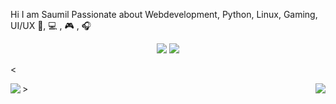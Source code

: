 Hi I am Saumil Passionate about Webdevelopment, Python, Linux, Gaming, UI/UX  📱, 💻 , 🎮 , 🎧 

<p align="center">
  <img src ="https://github-readme-stats.vercel.app/api?username=saumil8200&show_icons=true&count_private=true&theme=darcula&hide_border=true&hide=issues,contribs&include_all_commits=true&bg_color=00000000">
  <img src ="https://github-readme-stats.vercel.app/api/top-langs/?username=saumil8200&layout=compact&hide_border=true&theme=darcula&bg_color=00000000&langs_count=10&hide=jupyter%20notebook,tex,css,php">
</p>

< <p align="center">
  <img align="left" src ="https://github-readme-stats.vercel.app/api/pin/?username=saumil8200&repo=ytdx">
  <img align="right" src ="https://github-readme-stats.vercel.app/api/pin/?username=saumil8200&repo=pixel-weather">
</p> >


<!--
**Saumil8200/saumil8200** is a ✨ _special_ ✨ repository because its `README.md` (this file) appears on your GitHub profile.

Here are some ideas to get you started:

- 🔭 I’m currently working on ...
- 🌱 I’m currently learning ...
- 👯 I’m looking to collaborate on ...
- 🤔 I’m looking for help with ...
- 💬 Ask me about ...
- 📫 How to reach me: ...
- 😄 Pronouns: ...
- ⚡ Fun fact: ...
-->
